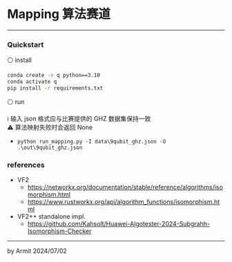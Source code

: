 # Mapping 算法赛道

----

### Quickstart

⚪ install

```sh
conda create -n q python==3.10
conda activate q
pip install -r requirements.txt
```

⚪ run

ℹ 输入 json 格式应与比赛提供的 GHZ 数据集保持一致  
⚠ 算法映射失败时会返回 None  

- `python run_mapping.py -I data\9qubit_ghz.json -O .\out\9qubit_ghz.json`


### references

- VF2
  - https://networkx.org/documentation/stable/reference/algorithms/isomorphism.html
  - https://www.rustworkx.org/api/algorithm_functions/isomorphism.html
- VF2++ standalone impl.
  - https://github.com/Kahsolt/Huawei-Algotester-2024-Subgrahh-Isomorphism-Checker

----
by Armit
2024/07/02 

